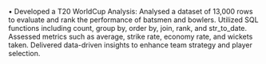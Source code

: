 •	Developed a T20 WorldCup Analysis: Analysed a dataset of 13,000 rows to evaluate and rank the performance of batsmen and bowlers. Utilized SQL functions including count, group by, order by, join, rank, and str_to_date. Assessed metrics such as average, strike rate, economy rate, and wickets taken. Delivered data-driven insights to enhance team strategy and player selection. 
